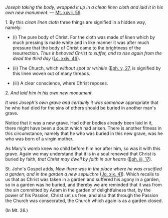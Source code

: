 
_Joseph taking the body, wrapped it up in a clean linen cloth and laid it in his own new monument_. — [Mt. xxvii, 59](https://vulgata.online/bible/Mt.xxvii?ed=DR2&vfn=DR2.Mt.xxvii.59:vs).

1\. By this _clean linen cloth_ three things are signified in a hidden way, namely:

- (i) The pure body of Christ. For the cloth was made of linen which by much pressing is made white and in like manner it was after much pressure that the body of Christ came to the brightness of the resurrection. _Thus it behoved Christ to suffer, and to rise again from the dead the third day_ ([Lc. xxiv, 46](https://vulgata.online/bible/Lc.xxiv?ed=DR2&vfn=DR2.Lc.xxiv.46:vs)).

- (ii) The Church, which _without spot or wrinkle_ ([Eph. v, 27](https://vulgata.online/bible/Eph.v?ed=DR2&vfn=DR2.Eph.v.27:vs), is signified by this linen woven out of many threads.

- (iii) A clear conscience, where Christ reposes.

2\. _And laid him in his own new monument_.

_It was Joseph's own grave and certainly it was somehow_ appropriate that he who had died for the sins of others should be buried in another man's grave.

Notice that it was a new grave. Had other bodies already been laid in it, there might have been a doubt which had arisen. There is another fitness in this circumstance, namely that he who was buried in this new grave, was he who was born of a virgin mother.

As Mary's womb knew no child before him nor after him, so was it with this grave. Again we may understand that it is in a soul renewed that Christ is buried by faith, _that Christ may dwell by faith in our hearts_ ([Eph. iii, 17](https://vulgata.online/bible/Eph.iii?ed=DR2&vfn=DR2.Eph.iii.17:vs)).

St. John's Gospel adds, _Now there was in the place where he was crucified a garden; and in the garden a new sepulchre_ ([Jo. xix, 41](https://vulgata.online/bible/Jo.xix?ed=DR2&vfn=DR2.Jo.xix.41:vs)). Which recalls to us that as Christ was taken in a garden and suffered his agony in a garden, so in a garden was he buried, and thereby we are reminded that it was from the sin committed by Adam in the garden of delightfulness that, by the power of his Passion, Christ set us free, and also that through the Passion the Church was consecrated, the Church which again is as a garden closed.

(In Mt. 26.)


